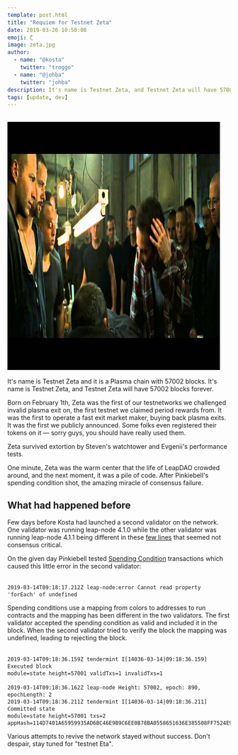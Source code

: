 ```yaml
---
template: post.html
title: "Requiem for Testnet Zeta"
date: 2019-03-26 10:50:00
emoji: ζ
image: zeta.jpg
author:
  - name: "@kosta"
    twitter: "troggo"
  - name: "@johba"
    twitter: "johba"
description: It's name is Testnet Zeta, and Testnet Zeta will have 57002 blocks forever.
tags: [update, dev]
---
```


<br>

<img src="/img/blog/zeta.jpg" height="560" width="480" alt="Peeps gather around dead Testnet Zeta">

It's name is Testnet Zeta and it is a Plasma chain with 57002 blocks. It's name is Testnet Zeta, and Testnet Zeta will have 57002 blocks forever.

Born on February 1th, Zeta was the first of our testnetworks we challenged invalid plasma exit on, the first testnet we claimed period rewards from. It was the first to operate a fast exit market maker, buying back plasma exits. It was the first we publicly announced. Some folks even registered their tokens on it — sorry guys, you should have really used them.

Zeta survived extortion by Steven's watchtower and Evgenii's performance tests.

One minute, Zeta was the warm center that the life of LeapDAO crowded around, and the next moment, it was a pile of code. After Pinkiebell's spending condition shot, the amazing miracle of consensus failure.

## What had happened before

Few days before Kosta had launched a second validator on the network. One validator was running leap-node 4.1.0 while the other validator was running leap-node 4.1.1 being different in these [few lines](https://github.com/leapdao/leap-node/commit/f38cfa0fd2d552942d0927832c53b50e79d36789) that seemed not consensus critical.

On the given day Pinkiebell tested [Spending Condition](https://www.youtube.com/watch?v=cB5T0buF8GI) transactions which caused this little error in the second validator:
<br><br>

```
2019-03-14T09:18:17.212Z leap-node:error Cannot read property 'forEach' of undefined
```

Spending conditions use a mapping from colors to addresses to run contracts and the mapping has been different in the two validators. The first validator accepted the spending condition as valid and included it in the block. When the second validator tried to verify the block the mapping was undefined, leading to rejecting the block.
<br><br>

```
2019-03-14T09:18:36.159Z tendermint I[14036-03-14|09:18:36.159] Executed block
module=state height=57001 validTxs=1 invalidTxs=1

2019-03-14T09:18:36.162Z leap-node Height: 57002, epoch: 890, epochLength: 2
2019-03-14T09:18:36.211Z tendermint I[14036-03-14|09:18:36.211] Committed state
module=state height=57001 txs=2 appHash=114D7401A65959935AD6BC46E9B9C6EE0B78BA0558651636E385508FF7524E93
```

Various attempts to revive the network stayed without success. Don't despair, stay tuned for "testnet Eta".
